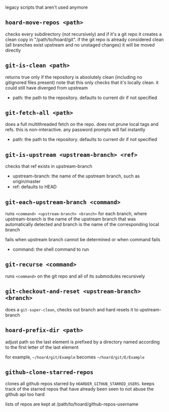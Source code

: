 legacy scripts that aren't used anymore

## `hoard-move-repos <path>`
checks every subdirectory (not recursively) and if it's a git repo it creates a clean copy in
"/path/to/hoard/git". if the git repo is already considered clean (all branches exist upstream and
no unstaged changes) it will be moved directly

## `git-is-clean <path>`
returns true only if the repository is absolutely clean (including no gitignored files present)
note that this only checks that it's locally clean. it could still have diverged from upstream

* path: the path to the repository. defaults to current dir if not specified

## `git-fetch-all <path>`
does a full multithreaded fetch on the repo. does not prune local tags and refs.
this is non-interactive. any password prompts will fail instantly

* path: the path to the repository. defaults to current dir if not specified

## `git-is-upstream <upstream-branch> <ref>`
checks that ref exists in upstream-branch

* upstream-branch: the name of the upstream branch, such as origin/master
* ref: defaults to HEAD

## `git-each-upstream-branch <command>`
runs `<command> <upstream-branch> <branch>` for each branch, where upstream-branch is the name of
the upstream branch that was automatically detected and branch is the name of the corresponding
local branch

fails when upstream branch cannot be determined or when command fails

* command: the shell command to run

## `git-recurse <command>`
runs `<command>` on the git repo and all of its submodules recursively

## `git-checkout-and-reset <upstream-branch> <branch>`
does a `git-super-clean`, checks out branch and hard resets it to upstream-branch


## `hoard-prefix-dir <path>`
adjust path so the last element is prefixed by a directory named according to the first
letter of the last element

for example, `~/hoard/git/Example` becomes `~/hoard/git/E/Example`

## `github-clone-starred-repos`
clones all github repos starred by `HOARDER_GITHUB_STARRED_USERS`. keeps track of the starred repos
that have already been seen to not abuse the github api too hard

lists of repos are kept at /path/to/hoard/github-repos-username
